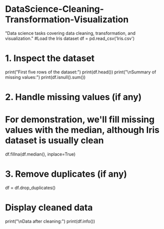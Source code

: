 # DataScience-Cleaning-Transformation-Visualization
"Data science tasks covering data cleaning, transformation, and visualization."
#Load the Iris dataset
df = pd.read_csv('Iris.csv')

# 1. Inspect the dataset
print("First five rows of the dataset:")
print(df.head())
print("\nSummary of missing values:")
print(df.isnull().sum())

# 2. Handle missing values (if any)
# For demonstration, we'll fill missing values with the median, although Iris dataset is usually clean
df.fillna(df.median(), inplace=True)

# 3. Remove duplicates (if any)
df = df.drop_duplicates()

# Display cleaned data
print("\nData after cleaning:")
print(df.info())
